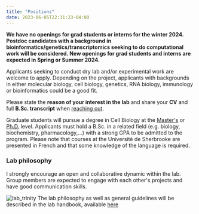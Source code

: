 ```yaml
---
title: "Positions"
date: 2023-06-05T22:31:23-04:00
---
```


<!--### I want you to join me!-->
**We have no openings for grad students or interns for
the winter 2024. Postdoc candidates with a background
in bioinformatics/genetics/transcriptomics seeking to
do computational work will be considered.
New openings for grad students and interns are expected
in Spring or Summer 2024.**

Applicants seeking to conduct dry lab and/or experimental
work are welcome to apply. Depending on the project, applicants with
backgrounds in either molecular biology, cell biology,
genetics, RNA biology, immunology or bioinformatics could be a good fit.

Please state the **reason of your interest in the lab** and share your
**CV** and full **B.Sc. transcript** when
[reaching out](mailto:mathieu.quesnel-vallieres@usherbrooke.ca).

Graduate students will pursue a degree in Cell Biology at the [Master's](https://www.usherbrooke.ca/admission/programme/607/maitrise-en-biologie-cellulaire/)
or [Ph.D.](https://www.usherbrooke.ca/admission/programme/704/doctorat-en-biologie-cellulaire/) level.
Applicants must hold a B.Sc. in a related field
(e.g. biology, biochemistry, pharmacology,...) with a strong GPA
to be admitted to the program. Please note that courses at
the Université de Sherbrooke are presented in French and that some knowledge
of the language is required.

### Lab philosophy
I strongly encourage an open and collaborative dynamic within the lab.
Group members are expected to engage with each other's projects and have good
communication skills.

![lab_trinity](/img/lab_trinity.png)
The lab philosophy as well as general guidelines will be described in the lab
handbook, available [here](https://github.com/mqvallieres/mqvlab_website/raw/master/static/MQVlab_guide.pdf)
